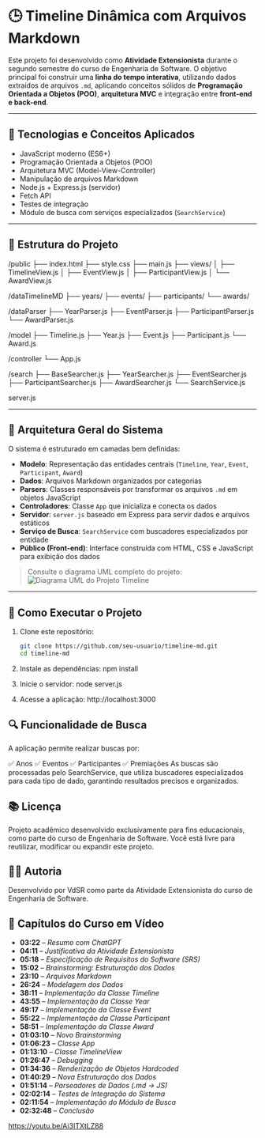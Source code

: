 # 🕒 Timeline Dinâmica com Arquivos Markdown

Este projeto foi desenvolvido como **Atividade Extensionista** durante o segundo semestre do curso de Engenharia de Software. O objetivo principal foi construir uma **linha do tempo interativa**, utilizando dados extraídos de arquivos `.md`, aplicando conceitos sólidos de **Programação Orientada a Objetos (POO)**, **arquitetura MVC** e integração entre **front-end e back-end**.

---

## 🧠 Tecnologias e Conceitos Aplicados

- JavaScript moderno (ES6+)
- Programação Orientada a Objetos (POO)
- Arquitetura MVC (Model-View-Controller)
- Manipulação de arquivos Markdown
- Node.js + Express.js (servidor)
- Fetch API
- Testes de integração
- Módulo de busca com serviços especializados (`SearchService`)

---

## 📁 Estrutura do Projeto
/public
├── index.html
├── style.css
├── main.js
├── views/
│ ├── TimelineView.js
│ ├── EventView.js
│ ├── ParticipantView.js
│ └── AwardView.js

/dataTimelineMD
├── years/
├── events/
├── participants/
└── awards/

/dataParser
├── YearParser.js
├── EventParser.js
├── ParticipantParser.js
└── AwardParser.js

/model
├── Timeline.js
├── Year.js
├── Event.js
├── Participant.js
└── Award.js

/controller
└── App.js

/search
├── BaseSearcher.js
├── YearSearcher.js
├── EventSearcher.js
├── ParticipantSearcher.js
├── AwardSearcher.js
└── SearchService.js

server.js

---

## 📐 Arquitetura Geral do Sistema

O sistema é estruturado em camadas bem definidas:

- **Modelo**: Representação das entidades centrais (`Timeline`, `Year`, `Event`, `Participant`, `Award`)
- **Dados**: Arquivos Markdown organizados por categorias
- **Parsers**: Classes responsáveis por transformar os arquivos `.md` em objetos JavaScript
- **Controladores**: Classe `App` que inicializa e conecta os dados
- **Servidor**: `server.js` baseado em Express para servir dados e arquivos estáticos
- **Serviço de Busca**: `SearchService` com buscadores especializados por entidade
- **Público (Front-end)**: Interface construída com HTML, CSS e JavaScript para exibição dos dados

> Consulte o diagrama UML completo do projeto:  
> ![Diagrama UML do Projeto Timeline](plantuml-diagrama-timeline.png)

---

## 🚀 Como Executar o Projeto

1. Clone este repositório:
   ```bash
   git clone https://github.com/seu-usuario/timeline-md.git
   cd timeline-md

2. Instale as dependências:
    npm install

3. Inicie o servidor:
   node server.js

4. Acesse a aplicação:
   http://localhost:3000


##  🔍 Funcionalidade de Busca

A aplicação permite realizar buscas por:

✅ Anos
✅ Eventos
✅ Participantes
✅ Premiações
As buscas são processadas pelo SearchService, que utiliza buscadores especializados para cada tipo de dado, garantindo resultados precisos e organizados.

## 📚 Licença
Projeto acadêmico desenvolvido exclusivamente para fins educacionais, como parte do curso de Engenharia de Software.
Você está livre para reutilizar, modificar ou expandir este projeto.

## 👩‍💻 Autoria
Desenvolvido por VdSR como parte da Atividade Extensionista do curso de Engenharia de Software.

## 🎥 Capítulos do Curso em Vídeo

- **03:22** – *Resumo com ChatGPT*
- **04:11** – *Justificativa da Atividade Extensionista*
- **05:18** – *Especificação de Requisitos do Software (SRS)*
- **15:02** – *Brainstorming: Estruturação dos Dados*
- **23:10** – *Arquivos Markdown*
- **26:24** – *Modelagem dos Dados*
- **38:11** – *Implementação da Classe Timeline*
- **43:55** – *Implementação da Classe Year*
- **49:17** – *Implementação da Classe Event*
- **55:22** – *Implementação da Classe Participant*
- **58:51** – *Implementação da Classe Award*
- **01:03:10** – *Novo Brainstorming*
- **01:06:23** – *Classe App*
- **01:13:10** – *Classe TimelineView*
- **01:26:47** – *Debugging*
- **01:34:36** – *Renderização de Objetos Hardcoded*
- **01:40:29** – *Nova Estruturação dos Dados*
- **01:51:14** – *Parseadores de Dados (.md → JS)*
- **02:02:14** – *Testes de Integração do Sistema*
- **02:11:54** – *Implementação do Módulo de Busca*
- **02:32:48** – *Conclusão*

https://youtu.be/Ai3ITXtLZ88 
